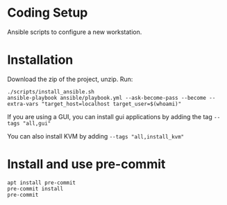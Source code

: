 # Coding Setup

Ansible scripts to configure a new workstation.

# Installation
Download the zip of the project, unzip.
Run:
```
./scripts/install_ansible.sh
ansible-playbook ansible/playbook.yml --ask-become-pass --become --extra-vars "target_host=localhost target_user=$(whoami)"
```

If you are using a GUI, you can install gui applications by adding the tag `--tags "all,gui"`

You can also install KVM by adding `--tags "all,install_kvm"`


# Install and use pre-commit
```
apt install pre-commit
pre-commit install
pre-commit
```
